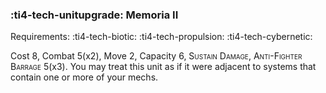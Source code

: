 ### :ti4-tech-unitupgrade: **Memoria II**

Requirements: :ti4-tech-biotic: :ti4-tech-propulsion: :ti4-tech-cybernetic:

Cost 8, Combat 5(x2), Move 2, Capacity 6, <span style="font-variant:small-caps;">Sustain Damage</span>, <span style="font-variant:small-caps;">Anti-Fighter Barrage</span> 5(x3).
You may treat this unit as if it were adjacent to systems that contain one or more of your mechs.
